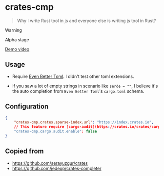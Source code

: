# crates-cmp

> Why I write Rust tool in js and everyone else is writing js tool in Rust?

> [!WARNING]
> Alpha stage

[Demo video](https://youtu.be/7r6ksOqbKN0?si=GdUwNwe4tPGssgEH)

## Usage

- Require [Even Better Toml](https://marketplace.visualstudio.com/items?itemName=tamasfe.even-better-toml). I didn't test other toml extensions.

- If you saw a lot of empty strings in scenario like `serde = ""`, I believe it's the auto completion from `Even Better Toml`'s `cargo.toml` schema.

## Configuration

```json
{
    "crates-cmp.crates.sparse-index.url": "https://index.crates.io",
    // This feature require [cargo-audit](https://crates.io/crates/cargo-audit)
    "crates-cmp.cargo.audit.enable": false
}
```

## Copied from

- https://github.com/serayuzgur/crates
- https://github.com/jedeop/crates-completer
